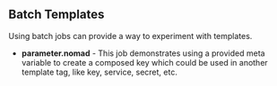 ## Batch Templates

Using batch jobs can provide a way to experiment with templates.  

* **parameter.nomad** - This job demonstrates using a provided meta variable to create a composed key which could be used in another template tag, like key, service, secret, etc.



